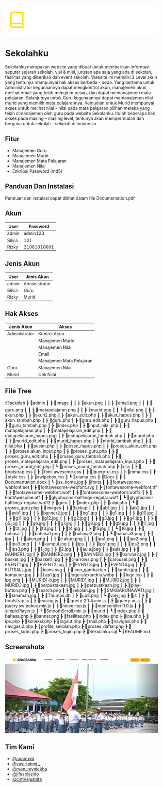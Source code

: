 
![Screenshot](banner.png)


# Sekolahku

Sekolahku merupakan website yang dibuat untuk memberikan informasi seputar sejarah sekolah, visi & misi, jurusan apa saja yang ada di sekolah, fasilitas yang diberikan dan event sekolah. Website ini memiliki 3 Level akun yang tentunya mempunyai hak akses berbeda - beda. Yang pertama untuk Administrator kegunaannya dapat mengkontrol akun, manajemen akun, melihat email yang telah mengirim pesan, dan dapat memanajemen mata pelajaran. Selanjutnya untuk Guru kegunaannya dapat memanajemen nilai murid yang memilih mata pelajarannya. Kemudian untuk Murid mempunyai akses untuk melihat nilai - nilai pada mata pelajaran pilihan mereka yang telah dimanajemen oleh guru pada website Sekolahku. Itulah beberapa hak akses pada masing – masing level, tentunya akan mempermudah dan berguna untuk sekolah - sekolah di Indonesia.

## Fitur
- Manajemen Guru
- Manajemen Murid
- Manajemen Mata Pelajaran
- Manajemen Nilai
- Enkripsi Password (md5)

## Panduan Dan Instalasi
Panduan dan instalasi dapat dilihat dalam file Documentation.pdf

## Akun

| User             |Password                                        | 
| ----------------- | ------------------------------------------------------------------ |
| admin | admin123 |
| Silvia | 101 
| Rizky | 21081010001 |

## Jenis Akun
| User             |Jenis Akun                                        | 
| ----------------- | ------------------------------------------------------------------ |
| admin | Administrator |
| Silvia | Guru 
| Rizky | Murid |



## Hak Akses
| Jenis Akun             | Akses                                                          | 
| ----------------- | ------------------------------------------------------------------ |
| Administrator | Kontrol Akun
||Manajemen Murid
||Manajemen Nilai 
||Email
||Manajemen Mata Pelajaran
| Guru | Manajemen Nilai |
| Murid | Cek Nilai |

## File Tree
📦sekolah
 ┣ 📂admin
 ┃ ┣ 📂image
 ┃ ┃ ┣ 📜akun.png
 ┃ ┃ ┣ 📜email.png
 ┃ ┃ ┣ 📜guru.png
 ┃ ┃ ┣ 📜matapelajaran.png
 ┃ ┃ ┣ 📜murid.png
 ┃ ┃ ┗ 📜nilai.png
 ┃ ┣ 📜akun.php
 ┃ ┣ 📜akun2.php
 ┃ ┣ 📜akun_edit.php
 ┃ ┣ 📜akun_hapus.php
 ┃ ┣ 📜akun_tambah.php
 ┃ ┣ 📜guru.php
 ┃ ┣ 📜guru_edit.php
 ┃ ┣ 📜guru_hapus.php
 ┃ ┣ 📜guru_tambah.php
 ┃ ┣ 📜index.php
 ┃ ┣ 📜input_nilai.php
 ┃ ┣ 📜matapelajaran.php
 ┃ ┣ 📜matapelajaran_edit.php
 ┃ ┣ 📜matapelajaran_hapus.php
 ┃ ┣ 📜matapelajaran_tambah.php
 ┃ ┣ 📜murid.php
 ┃ ┣ 📜murid_edit.php
 ┃ ┣ 📜murid_hapus.php
 ┃ ┣ 📜murid_tambah.php
 ┃ ┣ 📜nilai.php
 ┃ ┣ 📜pesan.php
 ┃ ┣ 📜pesan_hapus.php
 ┃ ┣ 📜proses_akun_edit.php
 ┃ ┣ 📜proses_akun_input.php
 ┃ ┣ 📜proses_guru.php
 ┃ ┣ 📜proses_guru_edit.php
 ┃ ┣ 📜proses_guru_tambah.php
 ┃ ┣ 📜proses_matapelajaran_edit.php
 ┃ ┣ 📜proses_matapelajaran_input.php
 ┃ ┣ 📜proses_murid_edit.php
 ┃ ┗ 📜proses_murid_tambah.php
 ┣ 📂css
 ┃ ┣ 📜bootstrap.css
 ┃ ┣ 📜font-awesome.css
 ┃ ┣ 📜jquery-ui.css
 ┃ ┣ 📜roma.css
 ┃ ┣ 📜style.css
 ┃ ┣ 📜swipebox.css
 ┃ ┗ 📜utama.css
 ┣ 📂Docs
 ┃ ┣ 📜Documentation.docx
 ┃ ┗ 📜ss_home.jpg
 ┣ 📂fonts
 ┃ ┣ 📜fontawesome-webfont.eot
 ┃ ┣ 📜fontawesome-webfont.svg
 ┃ ┣ 📜fontawesome-webfont.ttf
 ┃ ┣ 📜fontawesome-webfont.woff
 ┃ ┣ 📜fontawesome-webfont.woff2
 ┃ ┣ 📜FontAwesome.otf
 ┃ ┣ 📜glyphicons-halflings-regular.woff
 ┃ ┗ 📜glyphicons-halflings-regular.woff2
 ┣ 📂guru
 ┃ ┣ 📜index.php
 ┃ ┣ 📜nilai.php
 ┃ ┗ 📜proses_guru.php
 ┣ 📂images
 ┃ ┣ 📂Backup
 ┃ ┃ ┣ 📜ab1.jpg
 ┃ ┃ ┣ 📜ab2.jpg
 ┃ ┃ ┣ 📜avb1.jpg
 ┃ ┃ ┣ 📜banner2.jpg
 ┃ ┃ ┣ 📜bg1.jpg
 ┃ ┃ ┣ 📜g1.jpg
 ┃ ┃ ┣ 📜g10.jpg
 ┃ ┃ ┣ 📜g11.jpg
 ┃ ┃ ┣ 📜g12.jpg
 ┃ ┃ ┣ 📜g2.jpg
 ┃ ┃ ┣ 📜g3.jpg
 ┃ ┃ ┣ 📜g4.jpg
 ┃ ┃ ┣ 📜g5.jpg
 ┃ ┃ ┣ 📜g6.jpg
 ┃ ┃ ┣ 📜g7.jpg
 ┃ ┃ ┣ 📜g8.jpg
 ┃ ┃ ┣ 📜g9.jpg
 ┃ ┃ ┣ 📜t1.jpg
 ┃ ┃ ┣ 📜t2.jpg
 ┃ ┃ ┣ 📜t3.jpg
 ┃ ┃ ┣ 📜t4.jpg
 ┃ ┃ ┣ 📜t5.jpg
 ┃ ┃ ┗ 📜t6.jpg
 ┃ ┣ 📂bahasa
 ┃ ┃ ┣ 📜bahasa1.png
 ┃ ┃ ┣ 📜bahasa2.png
 ┃ ┃ ┗ 📜bahasa3.png
 ┃ ┣ 📂ipa
 ┃ ┃ ┣ 📜akun.png
 ┃ ┃ ┣ 📜e akun.png
 ┃ ┃ ┣ 📜ipa1.png
 ┃ ┃ ┣ 📜ipa2.png
 ┃ ┃ ┣ 📜ipa3.png
 ┃ ┃ ┗ 📜kumpul.jpg
 ┃ ┣ 📂ips
 ┃ ┃ ┣ 📜ips1.png
 ┃ ┃ ┣ 📜ips2.png
 ┃ ┃ ┗ 📜ips3.png
 ┃ ┣ 📜1.jpg
 ┃ ┣ 📜2.jpg
 ┃ ┣ 📜aula.jpeg
 ┃ ┣ 📜aula.jpg
 ┃ ┣ 📜BANNER1.jpg
 ┃ ┣ 📜BANNER2.png
 ┃ ┣ 📜BANNER3.jpg
 ┃ ┣ 📜baruna2.jpg
 ┃ ┣ 📜basket.jpg
 ┃ ┣ 📜basket1.jpg
 ┃ ┣ 📜c-arrows.png
 ┃ ┣ 📜carousel.png
 ┃ ┣ 📜EVENT1.jpg
 ┃ ┣ 📜EVENT2.jpg
 ┃ ┣ 📜EVENT3.jpg
 ┃ ┣ 📜EVENT4.jpg
 ┃ ┣ 📜FUTSALL.jpg
 ┃ ┣ 📜icons.svg
 ┃ ┣ 📜icon_gambar.ico
 ┃ ┣ 📜kantin.jpg
 ┃ ┣ 📜komputer.jpg
 ┃ ┣ 📜Lap1.jpg
 ┃ ┣ 📜logo-alexandria.webp
 ┃ ┣ 📜logo.ico
 ┃ ┣ 📜lpg.png
 ┃ ┣ 📜MURID1-b.jpg
 ┃ ┣ 📜MURID1.jpg
 ┃ ┣ 📜MURID2.jpg
 ┃ ┣ 📜MURID3.jpg
 ┃ ┣ 📜perpustakaan.jpg
 ┃ ┣ 📜perpustkaan.jpg
 ┃ ┣ 📜play-button.png
 ┃ ┣ 📜search.png
 ┃ ┣ 📜sekolah.jpg
 ┃ ┣ 📜SMKBARUNAWATI.jpg
 ┃ ┣ 📜tanaman.jpg
 ┃ ┣ 📜Thumbs.db
 ┃ ┣ 📜up2.png
 ┃ ┗ 📜voly.jpg
 ┣ 📂js
 ┃ ┣ 📜bootstrap.js
 ┃ ┣ 📜easing.js
 ┃ ┣ 📜jquery-2.1.4.min.js
 ┃ ┣ 📜jquery-ui.js
 ┃ ┣ 📜jquery.swipebox.min.js
 ┃ ┣ 📜move-top.js
 ┃ ┣ 📜numscroller-1.0.js
 ┃ ┣ 📜simplePlayer.js
 ┃ ┗ 📜SmoothScroll.min.js
 ┣ 📂murid
 ┃ ┗ 📜index.php
 ┣ 📜bahasa.php
 ┣ 📜banner.png
 ┣ 📜fasilitas.php
 ┣ 📜index.php
 ┣ 📜ipa.php
 ┣ 📜ips.php
 ┣ 📜koneksi.php
 ┣ 📜logout.php
 ┣ 📜mail.php
 ┣ 📜navigasi.php
 ┣ 📜navigasi2.php
 ┣ 📜profile_sekolah.php
 ┣ 📜proses_daftar.php
 ┣ 📜proses_kirim.php
 ┣ 📜proses_login.php
 ┣ 📜Sekolahku.sql
 ┗ 📜README.md
 

## Screenshots

![App Screenshot](Docs/ss_home.jpg)


## Tim Kami

- [@adamxrb](https://www.instagram.com/adamxrb/)
- [@yasirfahmi._](https://www.instagram.com/yasirfahmi._)
- [@ryan_reynickha](https://www.instagram.com/ryan_reynickha)
- [@jifasolasido](https://www.instagram.com/jifasolasido)
- [@cintyajuanita](https://www.instagram.com/cintyajuanita)

